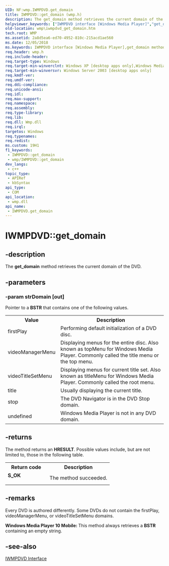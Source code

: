 ```yaml
---
UID: NF:wmp.IWMPDVD.get_domain
title: IWMPDVD::get_domain (wmp.h)
description: The get_domain method retrieves the current domain of the DVD.
helpviewer_keywords: ["IWMPDVD interface [Windows Media Player]","get_domain method","IWMPDVD.get_domain","IWMPDVD::get_domain","IWMPDVDget_domain","get_domain","get_domain method [Windows Media Player]","get_domain method [Windows Media Player]","IWMPDVD interface","wmp.iwmpdvd_get_domain","wmp/IWMPDVD::get_domain"]
old-location: wmp\iwmpdvd_get_domain.htm
tech.root: WMP
ms.assetid: 2a8d5ea6-ed70-4952-810c-215acd1ae560
ms.date: 12/05/2018
ms.keywords: IWMPDVD interface [Windows Media Player],get_domain method, IWMPDVD.get_domain, IWMPDVD::get_domain, IWMPDVDget_domain, get_domain, get_domain method [Windows Media Player], get_domain method [Windows Media Player],IWMPDVD interface, wmp.iwmpdvd_get_domain, wmp/IWMPDVD::get_domain
req.header: wmp.h
req.include-header: 
req.target-type: Windows
req.target-min-winverclnt: Windows XP [desktop apps only],Windows Media Player 9 Series or later.
req.target-min-winversvr: Windows Server 2003 [desktop apps only]
req.kmdf-ver: 
req.umdf-ver: 
req.ddi-compliance: 
req.unicode-ansi: 
req.idl: 
req.max-support: 
req.namespace: 
req.assembly: 
req.type-library: 
req.lib: 
req.dll: Wmp.dll
req.irql: 
targetos: Windows
req.typenames: 
req.redist: 
ms.custom: 19H1
f1_keywords:
 - IWMPDVD::get_domain
 - wmp/IWMPDVD::get_domain
dev_langs:
 - c++
topic_type:
 - APIRef
 - kbSyntax
api_type:
 - COM
api_location:
 - wmp.dll
api_name:
 - IWMPDVD.get_domain
---
```


# IWMPDVD::get_domain


## -description

The <b>get_domain</b> method retrieves the current domain of the DVD.

## -parameters

### -param strDomain [out]

Pointer to a <b>BSTR</b> that contains one of the following values.

<table>
<tr>
<th>Value
                </th>
<th>Description
                </th>
</tr>
<tr>
<td>firstPlay</td>
<td>Performing default initialization of a DVD disc.</td>
</tr>
<tr>
<td>videoManagerMenu</td>
<td>Displaying menus for the entire disc. Also known as topMenu for Windows Media Player. Commonly called the title menu or the top menu.</td>
</tr>
<tr>
<td>videoTitleSetMenu</td>
<td>Displaying menus for current title set. Also known as titleMenu for Windows Media Player. Commonly called the root menu.</td>
</tr>
<tr>
<td>title</td>
<td>Usually displaying the current title.</td>
</tr>
<tr>
<td>stop</td>
<td>The DVD Navigator is in the DVD Stop domain.</td>
</tr>
<tr>
<td>undefined</td>
<td>Windows Media Player is not in any DVD domain.</td>
</tr>
</table>

## -returns

The method returns an <b>HRESULT</b>. Possible values include, but are not limited to, those in the following table.

<table>
<tr>
<th>Return code</th>
<th>Description</th>
</tr>
<tr>
<td width="40%">
<dl>
<dt><b>S_OK</b></dt>
</dl>
</td>
<td width="60%">
The method succeeded.

</td>
</tr>
</table>

## -remarks

Every DVD is authored differently. Some DVDs do not contain the firstPlay, videoManagerMenu, or videoTitleSetMenu domains.

<b>Windows Media Player 10 Mobile: </b>This method always retrieves a <b>BSTR</b> containing an empty string.

## -see-also

<a href="https://docs.microsoft.com/windows/desktop/api/wmp/nn-wmp-iwmpdvd">IWMPDVD Interface</a>


